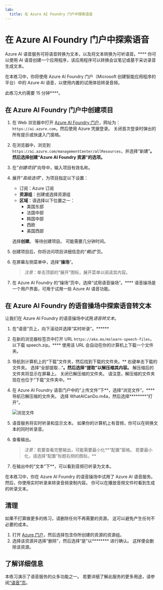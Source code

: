 ```yaml
---
lab:
  title: 在 Azure AI Foundry 门户中探索语音
---
```


# 在 Azure AI Foundry 门户中探索语音

Azure AI 语音服务可将语音转换为文本，以及将文本转换为可听语音。**** 你可以使用 AI 语音创建一个应用程序，该应用程序可以转换会议笔记或基于采访录音生成文本。

在本练习中，你将使用 Azure AI Foundry 门户（Microsoft 创建智能应用程序的平台）中的 Azure AI 语音，以使用内置的试用体验转录音频。 

此练习大约需要 15 分钟****。

## 在 Azure AI Foundry 门户中创建项目

1. 在 Web 浏览器中打开 [Azure AI Foundry 门户](https://ai.azure.com)，网址为：`https://ai.azure.com`，然后使用 Azure 凭据登录。 关闭首次登录时弹出的所有提示或快速入门窗格。 

1. 在浏览器中，浏览到 `https://ai.azure.com/managementCenter/allResources`，并选择“新建”****。 然后选择创建“Azure AI Foundry 资源”的选项。****

1. 在“*创建项目*”向导中，输入项目有效名称。

1. 展开“*高级选项*”，为项目指定以下设置：
    - 订阅：Azure 订阅
    - **资源组**：创建或选择资源组
    - **区域**：请选择以下位置之一：
        * 美国东部
        * 法国中部
        * 韩国中部
        * 西欧
        * 美国西部

    选择**创建**。 等待创建项目。 可能需要几分钟时间。

1. 创建项目后，你将访问项目详细信息的“*概述*”页。
 
1. 在屏幕左侧菜单中，选择“**操场**”。

    >*注意*：单击顶部的“展开”图标，展开菜单以阅读其内容。

1. 在 Azure AI Foundry 的“操场”页中，选择“试用语音操场”。**** 语音操场是一个用户界面，可用于试用一些 Azure AI 语音功能。

## 在 Azure AI Foundry 的语音操场中探索语音转文本

让我们在 Azure AI Foundry 的语音操场中试用*语音转文本*。 

1. 在“语音”页上，向下滚动并选择“实时听录”。******

1. 在新的浏览器标签页中打开 URL `https://aka.ms/mslearn-speech-files`，以下载 speech.zip。**** 使用该 URL 会自动在你的计算机上下载一个文件夹。 

1. 导航到计算机上的“下载”文件夹，然后找到下载的文件夹。** 右键单击下载的文件夹。 选择“全部提取...”**。然后选择“提取”以解压缩其内容。** 解压缩后的文件夹将显示在屏幕上。 关闭已解压缩的文件夹。 请注意，解压缩的文件夹现在也位于“下载”文件夹中。**    

1. 在 Azure AI Foundry 语音门户中的“上传文件”下**，选择“浏览文件”。**** 导航已解压缩的文件夹。 选择 WhatAICanDo.m4a，然后选择********“打开”。

    ![浏览文件](media/recognize-synthesize-speech/browse-files-speech.png)

1. 语音服务将实时听录和显示文本。 如果你的计算机上有音频，你可以在转换文本的同时听录音。

1. 查看输出。 

    >*注意*：若要查看完整输出，可能需要最小化**“配置”窗格。 若要最小化，请选择“配置”标题右侧的图标。**

1. 在输出中的“文本”下**，可以看到音频已听录为文本。 

在本练习中，你在 Azure AI Foundry 的语音操场中试用了 Azure AI 语音服务。 然后，你使用实时听录来转录音频录制内容。 你可以在播放音频文件时看到生成的听录文本。

## 清理

如果不打算做更多的练习，请删除任何不再需要的资源。 这可以避免产生任何不必要的成本。

1. 打开 [Azure 门户]( https://portal.azure.com)，然后选择包含你所创建的资源的资源组。
1. 选择该资源并选择“删除”，然后选择“是”以******** 进行确认。 这样便会删除该资源。

## 了解详细信息

本练习演示了语音服务的众多功能之一。 若要详细了解此服务的更多用途，请参阅[“语音”页](https://azure.microsoft.com/services/cognitive-services/speech-services)。
